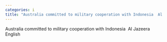 ```yaml
---
categories: i
title: "Australia committed to military cooperation with Indonesia  Al Jazeera English"
---
```

Australia committed to military cooperation with Indonesia&nbsp;&nbsp;Al Jazeera English